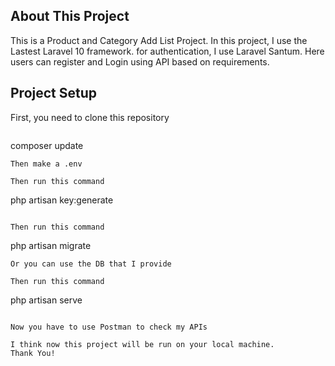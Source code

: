 
## About This Project

This is a Product and Category Add List Project. In this project, I use the Lastest Laravel 10 framework. for authentication, I use Laravel Santum. Here users can register and Login using API  based on requirements.


## Project Setup
First, you need to clone this repository
```

```
composer update 
```
Then make a .env 

Then run this command
```
php artisan key:generate
```

Then run this command
```
php artisan migrate
```
Or you can use the DB that I provide

Then run this command
```
php artisan serve
```

Now you have to use Postman to check my APIs

I think now this project will be run on your local machine.
Thank You!



